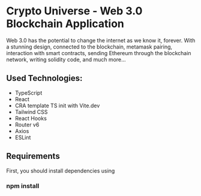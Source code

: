 # Crypto Universe - Web 3.0 Blockchain Application

Web 3.0 has the potential to change the internet as we know it, forever.
With a stunning design, connected to the blockchain, metamask pairing, interaction with smart contracts, sending Ethereum through the blockchain network, writing solidity code, and much more...

## Used Technologies:

- TypeScript
- React 
- CRA template TS init with Vite.dev
- Tailwind CSS
- React Hooks 
- Router v6
- Axios 
- ESLint 

## Requirements

First, you should install dependencies using 
### npm install